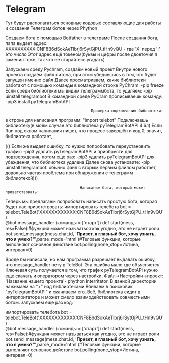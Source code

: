 # Telegram
Тут будут располагаться основные кодовые составляющие для работы и создания Телеграм ботов через Phython

Создаем бота с помощью Botfather в телеграме
После создания бота, папа выдает адрес: XXXXXXXXXX:CNF8B6dSokAeTlbrj6rSytGjPU_tHn9vQU - где 'X' перед ':' это число
Этот адрес ещё токеном(буквы и цифры после двоеточия я заменил тоже, так что не старайтесь угадать)

Запускаем среду Pychram, создаём новый проект
Внутри нового проекта создаём файл питона, при этом убедившись в том, что будет запущен именно файл
Далее просматриваем, какие библиотеки работают с помощью команды в командной строке PyChram: -pip freeze
Если среди библиотеки мы видим телеграммбота, то удаляем: -pip uinstall telegrambot
В командной среде PyCram прописываешь команду: -pip3 install pyTelegramBotAPI

                                          Проверка подключения библиотеки:
в строке для написания программ:
"import telebot" Подключаешь библиотеку(в моём случае это библиотека pyTelegramBotAPI 4.6.1)
Если Run под окном написания пишет, что процесс завершён и код 0, значит, библиотека работает,

((( Если же выдает ошибку, то нужно попробовать переустановить трафик: -pip3 удалить pyTelegramBotAPI и приобрести для подтверждения,
потом еще раз: -pip3 удалить pyTelegramBotAPI для убеждения, что библиотека удалена
Далее снова установите: -pip uinstall telegrambot.
обычно файл с вторым первым файлом работает, довольно частая проблема при обнаружении с телеграмм библиотекой)))

                                     Написание бота, который может приветствовать:

Теперь мы предлагаем попробовать написать простую бота, которая будет нас приветствовать:
импортировать телебота
bot = telebot.TeleBot('XXXXXXXXXXXX:CNF8B6dSokAeTlbrj6rSytGjPU_tHn9vQU')  
@bot.message_handler (команды = ['старт'])
def start(mess, res=False):#функция может называться как угодно, это не играет роли
    bot.send_message(mess.chat.id, '<b>Привет, я главный бот, хочу узнать, что я умею?"</b>',parse_mode='html')#Теловые функции, которые выполняют основное действие
bot.polling(none_stop=Истина, интервал=0)

Вроде бы написали, но нам программа разрешает выдавать ошибку, что message_handler нету в TeleBot. Эта ошибка мало где объясняется.
Ключевая суть получается в том, что трафик pyTelegramBotAPI нужно еще скачать и оператором через настройки.
Файл->Настройки->проект: 'Название нашего проекта'- phython Interritetor. В данной диоектории нажимаем на "+" над библиотеками
Вбиваем в поисковик "pyTelegramBotAPI" и скачиваем его. Всё, библиотека сидит в интерпритаторе и может смело взаимодействовать
совместными ботом. запускаем еще раз код:

импортировать телебота
bot = telebot.TeleBot('XXXXXXXXXXXX:CNF8B6dSokAeTlbrj6rSytGjPU_tHn9vQU')  
@bot.message_handler (команды = ['старт'])
def start(mess, res=False):#функция может называться как угодно, это не играет роли
    bot.send_message(mess.chat.id, '<b>Привет, я главный бот, хочу узнать, что я умею?"</b>',parse_mode='html')#Теловые функции, которые выполняют основное действие
bot.polling(none_stop=Истина, интервал=0)

